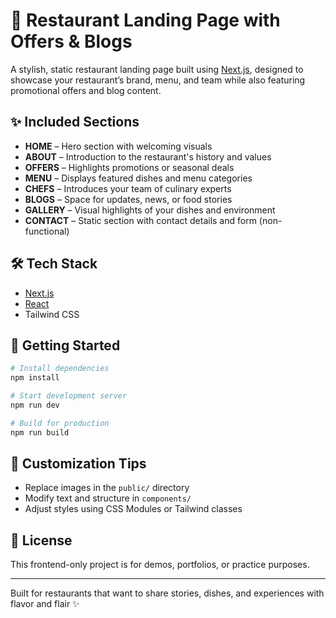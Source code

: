 # 🍔 Restaurant Landing Page with Offers & Blogs

A stylish, static restaurant landing page built using [Next.js](https://nextjs.org/), designed to showcase your restaurant’s brand, menu, and team while also featuring promotional offers and blog content.

## ✨ Included Sections

- **HOME** – Hero section with welcoming visuals
- **ABOUT** – Introduction to the restaurant's history and values
- **OFFERS** – Highlights promotions or seasonal deals
- **MENU** – Displays featured dishes and menu categories
- **CHEFS** – Introduces your team of culinary experts
- **BLOGS** – Space for updates, news, or food stories
- **GALLERY** – Visual highlights of your dishes and environment
- **CONTACT** – Static section with contact details and form (non-functional)

## 🛠️ Tech Stack

- [Next.js](https://nextjs.org/)
- [React](https://reactjs.org/)
- Tailwind CSS

## 📆 Getting Started

```bash
# Install dependencies
npm install

# Start development server
npm run dev

# Build for production
npm run build
```

## 💼 Customization Tips

- Replace images in the `public/` directory
- Modify text and structure in `components/`
- Adjust styles using CSS Modules or Tailwind classes

## 📝 License

This frontend-only project is for demos, portfolios, or practice purposes.

---

Built for restaurants that want to share stories, dishes, and experiences with flavor and flair ✨
